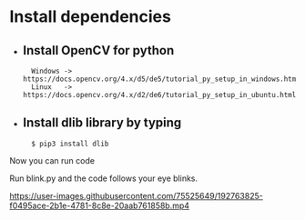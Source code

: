 # Install dependencies
-
	Install OpenCV for python
	-
		Windows -> https://docs.opencv.org/4.x/d5/de5/tutorial_py_setup_in_windows.html
		Linux   -> https://docs.opencv.org/4.x/d2/de6/tutorial_py_setup_in_ubuntu.html
-
	Install dlib library by typing
	-
		$ pip3 install dlib

Now you can run code

Run blink.py and the code follows your eye blinks.

https://user-images.githubusercontent.com/75525649/192763825-f0495ace-2b1e-4781-8c8e-20aab761858b.mp4
